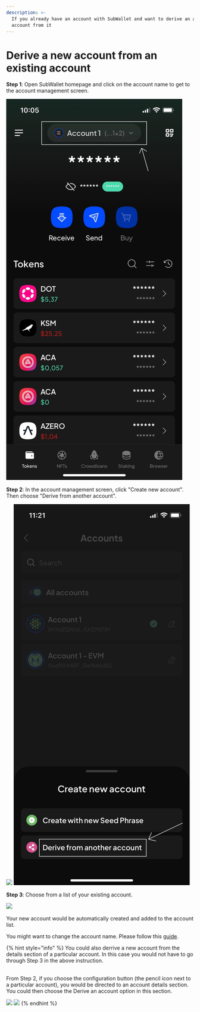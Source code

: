```yaml
---
description: >-
  If you already have an account with SubWallet and want to derive an additional
  account from it
---
```


# Derive a new account from an existing account

**Step 1**: Open SubWallet homepage and click on the account name to get to the account management screen.

![](<../../.gitbook/assets/image (63) (1) (1) (1).png>)

**Step 2**: In the account management screen, click "Create new account". Then choose "Derive from another account".

![](<../../.gitbook/assets/image (59) (2).png>) ![](<../../.gitbook/assets/image (43) (1) (1) (1) (1).png>)

**Step 3**: Choose from a list of your existing account.

![](<../../.gitbook/assets/image (24) (4).png>)

Your new account would be automatically created and added to the account list.&#x20;

You might want to change the account name. Please follow this [guide](switch-between-accounts-and-change-account-name.md).



{% hint style="info" %}
You could also derrive a new account from the details section of a particular account. In this case you would not have to go through Step 3 in the above instruction.&#x20;

\
From Step 2, if you choose the configuration button (the pencil icon next to a particular account), you would be directed to an account details section. You could then choose the Derive an account option in this section.&#x20;

![](<../../.gitbook/assets/image (40) (3).png>) ![](<../../.gitbook/assets/image (7) (4).png>)
{% endhint %}



